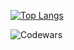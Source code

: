 [![Top Langs](https://github-readme-stats.vercel.app/api/top-langs/?username=rodinopps&theme=holi)](https://github.com/rodinopps/github-readme-stats)



![Codewars](https://www.codewars.com/users/rodinopps/badges/large)
